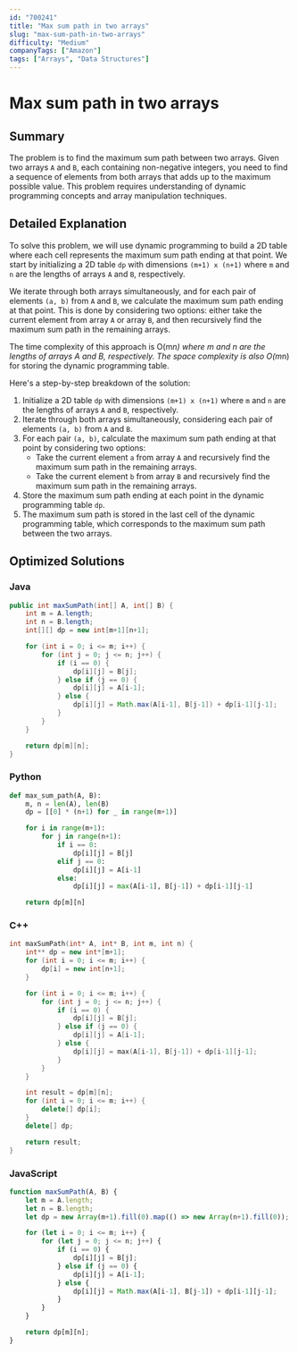 ```yaml
---
id: "700241"
title: "Max sum path in two arrays"
slug: "max-sum-path-in-two-arrays"
difficulty: "Medium"
companyTags: ["Amazon"]
tags: ["Arrays", "Data Structures"]
---
```


# Max sum path in two arrays

## Summary

The problem is to find the maximum sum path between two arrays. Given two arrays `A` and `B`, each containing non-negative integers, you need to find a sequence of elements from both arrays that adds up to the maximum possible value. This problem requires understanding of dynamic programming concepts and array manipulation techniques.

## Detailed Explanation

To solve this problem, we will use dynamic programming to build a 2D table where each cell represents the maximum sum path ending at that point. We start by initializing a 2D table `dp` with dimensions `(m+1) x (n+1)` where `m` and `n` are the lengths of arrays `A` and `B`, respectively.

We iterate through both arrays simultaneously, and for each pair of elements `(a, b)` from `A` and `B`, we calculate the maximum sum path ending at that point. This is done by considering two options: either take the current element from array `A` or array `B`, and then recursively find the maximum sum path in the remaining arrays.

The time complexity of this approach is O(m*n) where m and n are the lengths of arrays A and B, respectively. The space complexity is also O(m*n) for storing the dynamic programming table.

Here's a step-by-step breakdown of the solution:

1. Initialize a 2D table `dp` with dimensions `(m+1) x (n+1)` where `m` and `n` are the lengths of arrays `A` and `B`, respectively.
2. Iterate through both arrays simultaneously, considering each pair of elements `(a, b)` from `A` and `B`.
3. For each pair `(a, b)`, calculate the maximum sum path ending at that point by considering two options:
   - Take the current element `a` from array `A` and recursively find the maximum sum path in the remaining arrays.
   - Take the current element `b` from array `B` and recursively find the maximum sum path in the remaining arrays.
4. Store the maximum sum path ending at each point in the dynamic programming table `dp`.
5. The maximum sum path is stored in the last cell of the dynamic programming table, which corresponds to the maximum sum path between the two arrays.

## Optimized Solutions

### Java
```java
public int maxSumPath(int[] A, int[] B) {
    int m = A.length;
    int n = B.length;
    int[][] dp = new int[m+1][n+1];

    for (int i = 0; i <= m; i++) {
        for (int j = 0; j <= n; j++) {
            if (i == 0) {
                dp[i][j] = B[j];
            } else if (j == 0) {
                dp[i][j] = A[i-1];
            } else {
                dp[i][j] = Math.max(A[i-1], B[j-1]) + dp[i-1][j-1];
            }
        }
    }

    return dp[m][n];
}
```

### Python
```python
def max_sum_path(A, B):
    m, n = len(A), len(B)
    dp = [[0] * (n+1) for _ in range(m+1)]

    for i in range(m+1):
        for j in range(n+1):
            if i == 0:
                dp[i][j] = B[j]
            elif j == 0:
                dp[i][j] = A[i-1]
            else:
                dp[i][j] = max(A[i-1], B[j-1]) + dp[i-1][j-1]

    return dp[m][n]
```

### C++
```cpp
int maxSumPath(int* A, int* B, int m, int n) {
    int** dp = new int*[m+1];
    for (int i = 0; i <= m; i++) {
        dp[i] = new int[n+1];
    }

    for (int i = 0; i <= m; i++) {
        for (int j = 0; j <= n; j++) {
            if (i == 0) {
                dp[i][j] = B[j];
            } else if (j == 0) {
                dp[i][j] = A[i-1];
            } else {
                dp[i][j] = max(A[i-1], B[j-1]) + dp[i-1][j-1];
            }
        }
    }

    int result = dp[m][n];
    for (int i = 0; i <= m; i++) {
        delete[] dp[i];
    }
    delete[] dp;

    return result;
}
```

### JavaScript
```javascript
function maxSumPath(A, B) {
    let m = A.length;
    let n = B.length;
    let dp = new Array(m+1).fill(0).map(() => new Array(n+1).fill(0));

    for (let i = 0; i <= m; i++) {
        for (let j = 0; j <= n; j++) {
            if (i == 0) {
                dp[i][j] = B[j];
            } else if (j == 0) {
                dp[i][j] = A[i-1];
            } else {
                dp[i][j] = Math.max(A[i-1], B[j-1]) + dp[i-1][j-1];
            }
        }
    }

    return dp[m][n];
}
```